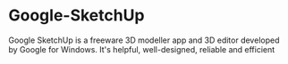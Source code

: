 # Google-SketchUp
Google SketchUp is a freeware 3D modeller app and 3D editor developed by Google for Windows. It's helpful, well-designed, reliable and efficient
